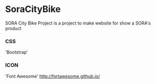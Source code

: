 SoraCityBike
========================
SORA City Bike Project is a project to make website for show a SORA's product

### CSS 
'Bootstrap'
  
### ICON
'Font Awesome' http://fortawesome.github.io/

